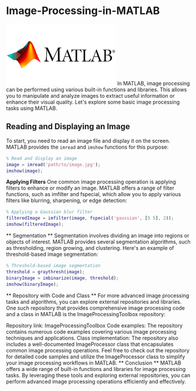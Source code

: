 # Image-Processing-in-MATLAB
![image 1](matlab.png)
In MATLAB, image processing can be performed using various built-in functions and libraries. This allows you to manipulate and analyze images to extract useful information or enhance their visual quality. Let's explore some basic image processing tasks using MATLAB.

## Reading and Displaying an Image

To start, you need to read an image file and display it on the screen. MATLAB provides the `imread` and `imshow` functions for this purpose:

```matlab
% Read and display an image
image = imread('path/to/image.jpg');
imshow(image);
```
**Applying Filters**
One common image processing operation is applying filters to enhance or modify an image. MATLAB offers a range of filter functions, such as imfilter and fspecial, which allow you to apply various filters like blurring, sharpening, or edge detection:
```matlab
% Applying a Gaussian blur filter
filteredImage = imfilter(image, fspecial('gaussian', [5 5], 2));
imshow(filteredImage);
```
** Segmentation **
Segmentation involves dividing an image into regions or objects of interest. MATLAB provides several segmentation algorithms, such as thresholding, region growing, and clustering. Here's an example of threshold-based image segmentation:
```matlab
% Threshold-based image segmentation
threshold = graythresh(image);
binaryImage = imbinarize(image, threshold);
imshow(binaryImage);
```
** Repository with Code and Class **
For more advanced image processing tasks and algorithms, you can explore external repositories and libraries. One such repository that provides comprehensive image processing code and a class in MATLAB is the ImageProcessingToolbox repository:

Repository link: ImageProcessingToolbox
Code examples: The repository contains numerous code examples covering various image processing techniques and applications.
Class implementation: The repository also includes a well-documented ImageProcessor class that encapsulates common image processing operations.
Feel free to check out the repository for detailed code samples and utilize the ImageProcessor class to simplify your image processing workflows in MATLAB.
** Conclusion **
MATLAB offers a wide range of built-in functions and libraries for image processing tasks. By leveraging these tools and exploring external repositories, you can perform advanced image processing operations efficiently and effectively.
